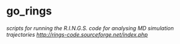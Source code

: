 # go_rings
###### scripts for running the R.I.N.G.S. code for analysing MD simulation trajectories http://rings-code.sourceforge.net/index.php
